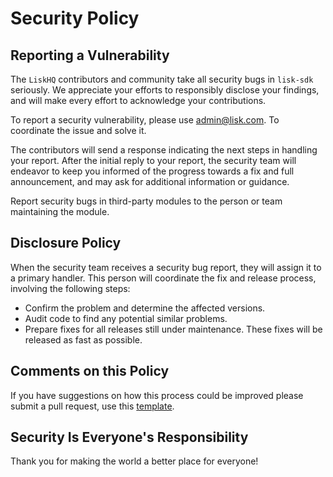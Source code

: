 # Security Policy

## Reporting a Vulnerability

The `LiskHQ` contributors and community take all security bugs in `lisk-sdk` seriously. We appreciate your efforts to responsibly disclose your findings, and will make every effort to acknowledge your contributions.

To report a security vulnerability, please use [admin@lisk.com](mailto:admin@lisk.com). To coordinate the issue and solve it.

The contributors will send a response indicating the next steps in handling your report. After the initial reply to your report, the security team will endeavor to keep you informed of the progress towards a fix and full announcement, and may ask for additional information or guidance.

Report security bugs in third-party modules to the person or team maintaining the module.

## Disclosure Policy

When the security team receives a security bug report, they will assign it to a primary handler. This person will coordinate the fix and release process,
involving the following steps:

  * Confirm the problem and determine the affected versions.
  * Audit code to find any potential similar problems.
  * Prepare fixes for all releases still under maintenance. These fixes will be released as fast as possible.

## Comments on this Policy

If you have suggestions on how this process could be improved please submit a pull request, use this [template](./PULL_REQUEST_TEMPLATE.md).

## Security Is Everyone's Responsibility

Thank you for making the world a better place for everyone!
